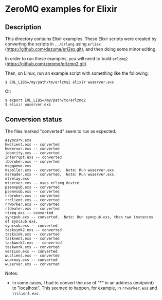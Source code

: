 # ZeroMQ examples for Elixir

## Description

This directory contains Elixir examples.  These Elixir scripts were
created by converting the scripts in `../Erlang` using `erl2ex`
(https://github.com/dazuma/erl2ex.git), and then doing some minor
editing.

In order to run these examples, you will need to build `erlzmq2`
(https://github.com/zeromq/erlzmq2.git).

Then, on Linux, run an example script with something like the
following:

```
$ ERL_LIBS=/my/path/to/erlzmq2 elixir wuserver.exs
```

Or:

```
$ export ERL_LIBS=/my/path/to/erlzmq2
$ elixir wuserver.exs
```

## Conversion status

The files marked "converted" seem to run as expected.

```
asyncsrv.exs
hwclient.exs -- converted
hwserver.exs -- converted
identity.exs -- converted
interrupt.exs -- converted
lbbroker.exs -- converted
msgqueue.exs
mspoller.exs -- converted.  Note: Run wuserver.exs.
msreader.exs -- converted.  Note: Run wuserver.exs.
mtrelay.exs
mtserver.exs -- uses erlzmq_device
psenvpub.exs -- converted
psenvsub.exs -- converted
rrbroker.exs -- converted
rrclient.exs -- converted
rrworker.exs -- converted
rtdealer.exs -- converted
rtreq.exs -- converted
syncpub.exs -- converted.  Note: Run syncpub.exs, then two instances of syncsub.exs.
syncsub.exs -- converted
tasksink2.exs -- converted
tasksink.exs -- converted
taskvent.exs -- converted
taskwork2.exs -- converted
taskwork.exs -- converted
version.exs -- converted
wuclient.exs -- converted
wuproxy.exs -- converted
wuserver.exs -- converted
```

Notes:

* In some cases, I had to convert the use of "*" in an address
  (endpoint) to "localhost".  This seemed to happen, for example, in
  `rrworker.exs` and `rrclient.exs`.

